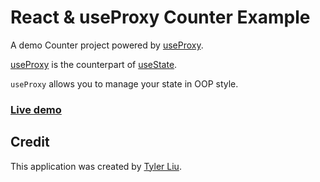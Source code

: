 # React & useProxy Counter Example

A demo Counter project powered by [useProxy](https://github.com/tylerlong/use-proxy).

[useProxy](https://github.com/tylerlong/use-proxy) is the counterpart of [useState](https://reactjs.org/docs/hooks-intro.html).

`useProxy` allows you to manage your state in OOP style.


### [Live demo](https://chuntaoliu.com/use-proxy-demo-counter/)


## Credit

This application was created by [Tyler Liu](https://github.com/tylerlong).
